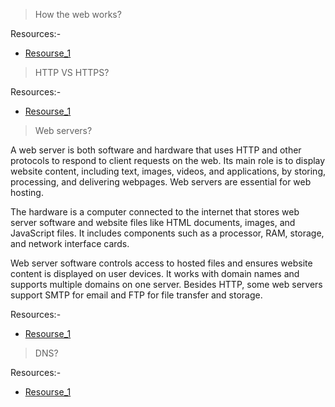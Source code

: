 > How the web works?

Resources:-
- [Resourse_1]()

> HTTP VS HTTPS?

Resources:-
- [Resourse_1]()
  
> Web servers?

A web server is both software and hardware that uses HTTP and other protocols to respond to client requests on the web. Its main role is to display website content, including text, images, videos, and applications, by storing, processing, and delivering webpages. Web servers are essential for web hosting.  

The hardware is a computer connected to the internet that stores web server software and website files like HTML documents, images, and JavaScript files. It includes components such as a processor, RAM, storage, and network interface cards.  

Web server software controls access to hosted files and ensures website content is displayed on user devices. It works with domain names and supports multiple domains on one server. Besides HTTP, some web servers support SMTP for email and FTP for file transfer and storage.

Resources:-
- [Resourse_1](https://www.techtarget.com/whatis/definition/Web-server)

> DNS?


Resources:-
- [Resourse_1]()
